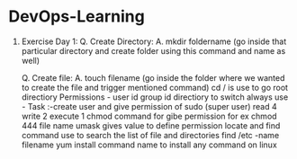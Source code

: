 # DevOps-Learning
1. Exercise Day 1:
   Q. Create Directory:
   A. mkdir foldername (go inside that particular directory and create folder using this command and name as well)

   Q. Create file:
   A. touch filename (go inside the folder where we wanted to create the file and trigger mentioned command)
 cd / is use to go root directiory
Permissions -
user id
group id
directiory
to switch always use -
Task :-create user and give permission of sudo (super user)
read 4
write 2
execute 1
chmod command  for gibe permission
for ex chmod 444 file name
umask gives value to define permission
locate and find command use to search the list of file and directories
find /etc -name filename
yum install command name to install any command on linux
